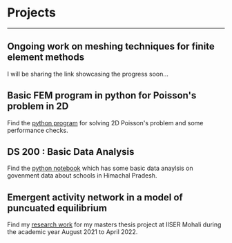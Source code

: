 # Projects

---

## Ongoing work on meshing techniques for finite element methods

I will be sharing the link showcasing the progress soon...

## Basic FEM program in python for Poisson's problem in 2D

Find the [python program](https://github.com/rajarshi99/BasicFEM)
for solving 2D Poisson's problem and some performance checks.

## DS 200 : Basic Data Analysis

Find the [python notebook](https://github.com/rajarshi99/data_gov/blob/main/data_gov.ipynb)
which has some basic data anaylsis on govenment data about schools in Himachal Pradesh.

## Emergent activity network in a model of puncuated equilibrium

Find my [research work](https://link.springer.com/article/10.1140/epjp/s13360-022-03581-y)
for my masters thesis project at IISER Mohali during the academic year August 2021 to April 2022.


